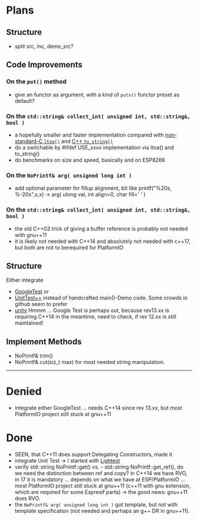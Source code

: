 # Plans

## Structure
- split src, inc, demo_src?

## Code Improvements
### On the `put()` method
- give an functor as argument, with a kind of `puts()` functor preset as default?

### On the `std::string& collect_int( unsigned int, std::string&, bool )`
- a hopefully smaller and faster implementation compared with [non-standard-C `ltoa()`](https://cplusplus.com/reference/cstdlib/itoa/) and [C++ `to_string()`](https://cplusplus.com/reference/string/to_string/)
- do a switchable by #ifdef USE_xxxx implementation via ltoa() and to_string()
- do benchmarks on size and speed, basically and on ESP8266

### On the `NoPrintf& arg( unsigned long int )`
- add optional parameter for fillup alignment, bit like printf("%20s, %-20s",x,x) -> arg( ulong val, int align=0, char fill=' ' )

### On the `std::string& collect_int( unsigned int, std::string&, bool )`
- the old C++03 trick of giving a buffer reference is probably not needed with gnu++11
- it is likely not needed with C++14 and absolutely not needed with c++17, but both are not to berequired for PlatformIO


## Structure
Either integrate
- [GoogleTest](http://google.github.io/googletest/platforms.html) or
- [UnitTest++](https://github.com/unittest-cpp/unittest-cpp)
instead of handcrafted main()-Demo code. Some crowds in github seem to prefer
- [unity](http://www.throwtheswitch.org/unity)
Hmmm ... Google Test is perhaps out, because rev13.xx is requiring C++14 in the meantime, need to check, if rev 12.xx is still maintained!

## Implement Methods
- NoPrintf& trim()
- NoPrintf& cut(siz_t max) for most needed string manipulation.

---

# Denied
- integrate either GoogleTest ... needs C++14 since rev 13.xx, but most PlatformIO project still stuck at gnu++11

# Done
- SEEN, that C++11 does support Delegating Constructors, made it
- integrate Unit Test -> I started with [Lightest](https://github.com/zhangzheheng12345/Lightest)
- verify std::string NoPrintf::get() vs. - std::string NoPrintf::get_ref(), do we need the distinction between ref and copy? in C++14 we have RVO, in 17 it is mandatory ... depends on what we have at ESP/PlatformIO ... most PlatformIO project still stuck at gnu++11 (c++11 with gnu extension, which are required for some Espresif parts) -> the good news: gnu++11 does RVO.
- the `NoPrintf& arg( unsigned long int )` got template, but not with template specification (not needed and perhaps an g++ DR in gnu++11).

